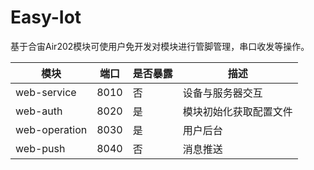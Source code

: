 Easy-Iot
====

基于合宙Air202模块可使用户免开发对模块进行管脚管理，串口收发等操作。

模块|端口|是否暴露|描述
 ------------- | ------------- | -------------  | -------------  
 web-service  | 8010 | 否  | 设备与服务器交互
 web-auth  | 8020 | 是 | 模块初始化获取配置文件 
 web-operation  | 8030 | 是  | 用户后台
 web-push  | 8040 | 否  | 消息推送
  
